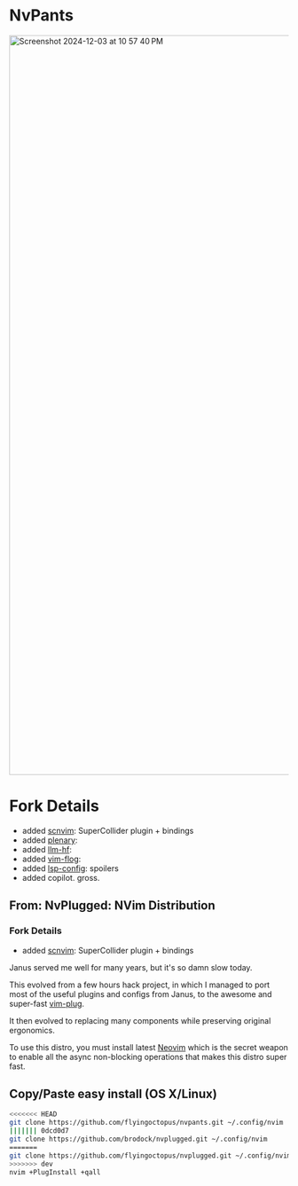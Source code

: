 # NvPants
<img width="1334" alt="Screenshot 2024-12-03 at 10 57 40 PM" src="https://github.com/user-attachments/assets/4611f61b-da85-4715-a149-93482b282947">

# Fork Details
- added [scnvim](https://github.com/davidgranstrom/scnvim): SuperCollider plugin + bindings
- added [plenary](https://github.com/nvim-lua/pleanry.nvim):
- added [llm-hf](https://github.com/huggingface/llm.nvim):
- added [vim-flog](https://github.com/rbong/vim-flog):
- added [lsp-config](https://github.com/neovim/nvim-lspconfig): spoilers
- added copilot. gross.

## From: NvPlugged: NVim Distribution
### Fork Details
- added [scnvim](https://github.com/davidgranstrom/scnvim): SuperCollider plugin + bindings

Janus served me well for many years, but it's so damn slow today.

This evolved from a few hours hack project, in which I managed to port
most of the useful plugins and configs from Janus, to the
awesome and super-fast [vim-plug](junegunn/vim-plug).

It then evolved to replacing many components while preserving original ergonomics.

To use this distro, you must install latest [Neovim](https://github.com/neovim/neovim)
which is the secret weapon to enable all the async non-blocking operations
that makes this distro super fast.

## Copy/Paste easy install (OS X/Linux)

```sh
<<<<<<< HEAD
git clone https://github.com/flyingoctopus/nvpants.git ~/.config/nvim
||||||| 0dcd0d7
git clone https://github.com/brodock/nvplugged.git ~/.config/nvim
=======
git clone https://github.com/flyingoctopus/nvplugged.git ~/.config/nvim
>>>>>>> dev
nvim +PlugInstall +qall
```

